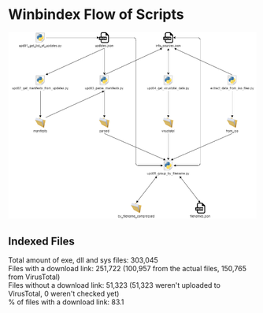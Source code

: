 # Winbindex Flow of Scripts

![winbindex-scripts-flow.png](winbindex-scripts-flow.png)

## Indexed Files

<!--FileStats-->
Total amount of exe, dll and sys files: 303,045  
Files with a download link: 251,722 (100,957 from the actual files, 150,765 from VirusTotal)  
Files without a download link: 51,323 (51,323 weren't uploaded to VirusTotal, 0 weren't checked yet)  
% of files with a download link: 83.1  
<!--/FileStats-->
